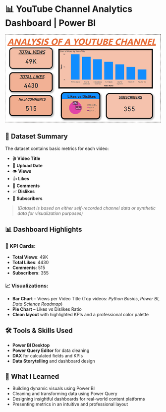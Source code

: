 # 📊 YouTube Channel Analytics Dashboard | Power BI

![Dashboard Banner](Dashboard.png)

## 📁 Dataset Summary
The dataset contains basic metrics for each video:
- 🎬 **Video Title**
- 📅 **Upload Date**
- 👁️ **Views**
- 👍 **Likes**
- 💬 **Comments**
- 📈 **Dislikes**
- 👥 **Subscribers**

> *(Dataset is based on either self-recorded channel data or synthetic data for visualization purposes)*


## 📊 Dashboard Highlights

### 📌 KPI Cards:
- **Total Views**: 49K  
- **Total Likes**: 4430  
- **Comments**: 515  
- **Subscribers**: 355  

### 📈 Visualizations:
- **Bar Chart** – Views per Video Title (Top videos: *Python Basics*, *Power BI*, *Data Science Roadmap*)
- **Pie Chart** – Likes vs Dislikes Ratio
- **Clean layout** with highlighted KPIs and a professional color palette


## 🛠️ Tools & Skills Used
- **Power BI Desktop**
- **Power Query Editor** for data cleaning
- **DAX** for calculated fields and KPIs
- **Data Storytelling** and dashboard design


## 🧠 What I Learned
- Building dynamic visuals using Power BI
- Cleaning and transforming data using Power Query
- Designing insightful dashboards for real-world content platforms
- Presenting metrics in an intuitive and professional layout



